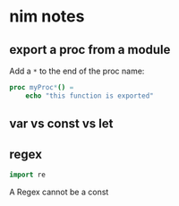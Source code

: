 # nim notes

## export a proc from a module

Add a `*` to the end of the proc name:
```nim
proc myProc*() =
    echo "this function is exported"
```

## var vs const vs let

## regex

```nim
import re
```

A Regex cannot be a const
